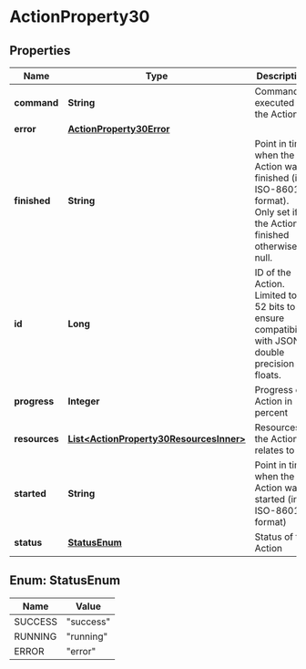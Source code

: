 

# ActionProperty30


## Properties

| Name | Type | Description | Notes |
|------------ | ------------- | ------------- | -------------|
|**command** | **String** | Command executed in the Action |  |
|**error** | [**ActionProperty30Error**](ActionProperty30Error.md) |  |  |
|**finished** | **String** | Point in time when the Action was finished (in ISO-8601 format). Only set if the Action is finished otherwise null. |  |
|**id** | **Long** | ID of the Action. Limited to 52 bits to ensure compatibility with JSON double precision floats.  |  |
|**progress** | **Integer** | Progress of Action in percent |  |
|**resources** | [**List&lt;ActionProperty30ResourcesInner&gt;**](ActionProperty30ResourcesInner.md) | Resources the Action relates to |  |
|**started** | **String** | Point in time when the Action was started (in ISO-8601 format) |  |
|**status** | [**StatusEnum**](#StatusEnum) | Status of the Action |  |



## Enum: StatusEnum

| Name | Value |
|---- | -----|
| SUCCESS | &quot;success&quot; |
| RUNNING | &quot;running&quot; |
| ERROR | &quot;error&quot; |



